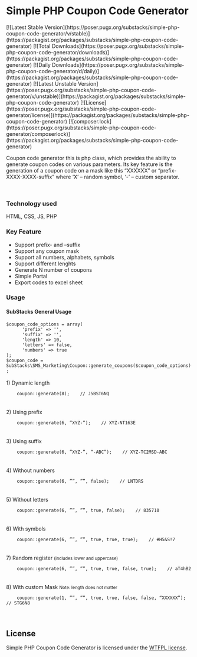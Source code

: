 <h1>Simple PHP Coupon Code Generator</h1>
[![Latest Stable Version](https://poser.pugx.org/substacks/simple-php-coupon-code-generator/v/stable)](https://packagist.org/packages/substacks/simple-php-coupon-code-generator)
[![Total Downloads](https://poser.pugx.org/substacks/simple-php-coupon-code-generator/downloads)](https://packagist.org/packages/substacks/simple-php-coupon-code-generator)
[![Daily Downloads](https://poser.pugx.org/substacks/simple-php-coupon-code-generator/d/daily)](https://packagist.org/packages/substacks/simple-php-coupon-code-generator)
[![Latest Unstable Version](https://poser.pugx.org/substacks/simple-php-coupon-code-generator/v/unstable)](https://packagist.org/packages/substacks/simple-php-coupon-code-generator)
[![License](https://poser.pugx.org/substacks/simple-php-coupon-code-generator/license)](https://packagist.org/packages/substacks/simple-php-coupon-code-generator)
[![composer.lock](https://poser.pugx.org/substacks/simple-php-coupon-code-generator/composerlock)](https://packagist.org/packages/substacks/simple-php-coupon-code-generator)
<p>
Coupon code generator this is php class, which provides the ability to generate coupon codes on various parameters. 
Its key feature is the generation of a coupon code on a mask like this “XXXXXX” or “prefix-XXXX-XXXX-suffix” 
where ‘X’ – random symbol, ‘-’ – custom separator.
</p>
<br/>
<h3>Technology used</h3>
HTML, CSS, JS, PHP

<h3>Key Feature</h3>
<ul>
    <li>Support prefix- and –suffix</li>
    <li>Support any coupon mask</li>
	<li>Support all numbers, alphabets, symbols</li>
	<li>Support different lenghts</li>
	<li>Generate N number of coupons</li>
	<li>Simple Portal</li>
	<li>Export codes to excel sheet</li>
</ul>

<h3>Usage</h3>
<h4>SubStacks General Usage</h4>
<code>$coupon_code_options = array(</code><br/>
<code>	    'prefix' => '',</code><br/>
<code>	    'suffix' => '',</code><br/>
<code>	    'length' => 10,</code><br/>
<code>	    'letters' => false,</code><br/>
<code>	    'numbers' => true</code><br/>
<code>);</code><br/>
<code>$coupon_code = SubStacks\SMS_Marketing\Coupon::generate_coupons($coupon_code_options);</code>
<br/><br/>
1) Dynamic length
<br/>
<code>
	coupon::generate(8);  	// J5BST6NQ
</code>
<br/><br/>
2) Using prefix
<br/>
<code>
	coupon::generate(6, ”XYZ-”);    // XYZ-NT163E
</code>
<br/><br/>
3) Using suffix
<br/>
<code>
	coupon::generate(6, ”XYZ-”, “-ABC”);    // XYZ-TC2MSD-ABC
</code>
<br/><br/>
4) Without numbers
<br/>
<code>
	coupon::generate(6, ””, ””, false);    // LNTDRS
</code>
<br/><br/>
5) Without letters
<br/>
<code>
	coupon::generate(6, ””, ””, true, false);    // 835710
</code>
<br/><br/>
6) With symbols
<br/>
<code>
	coupon::generate(6, ””, ””, true, true, true);    // #H5&S!7
</code>
<br/><br/>
7) Random register <small>(includes lower and uppercase)</small>
<br/>
<code>
	coupon::generate(6, ””, ””, true, true, false, true);    // aT4hB2
</code>
<br/><br/>
8) With custom Mask <small>Note: length does not matter</small>
<br/>
<code>
	coupon::generate(1, ””, ””, true, true, false, false, “XXXXXX”);    // STG6N8
</code>
<br/><br/>

<h2>License</h2>
Simple PHP Coupon Code Generator is licensed under the <a href="http://sam.zoy.org/wtfpl/">WTFPL license</a>.
